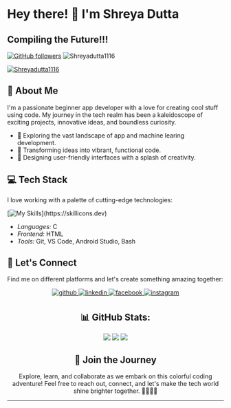 # Hey there! 👋 I'm Shreya Dutta

<h2>Compiling the Future!!!</h2>

[![GitHub followers](https://img.shields.io/github/followers/Shreyadutta1116?label=Followers&style=social)](https://github.com/Shreyadutta1116)
<img src="https://komarev.com/ghpvc/?username=Shreyadutta1116&label=Stalked%20by&color=02f28a&style=flat" alt="Shreyadutta1116" />
<p align="left"><a href="https://github.com/ryo-ma/github-profile-trophy"><img src="https://github-profile-trophy.vercel.app/?username=Shreyadutta1116&theme=onestar&no-bg=true&no-frame=true&margin-h=15&column=4" alt="Shreyadutta1116" /></a></p>

## 📌 About Me

I'm a passionate beginner app developer with a love for creating cool stuff using code. My journey in the tech realm has been a kaleidoscope of exciting projects, innovative ideas, and boundless curiosity.

- 🚀 Exploring the vast landscape of app and machine learing development.
- 🌈 Transforming ideas into vibrant, functional code.
- 🎨 Designing user-friendly interfaces with a splash of creativity.

## 💻 Tech Stack

I love working with a palette of cutting-edge technologies:

[![My Skills](https://skillicons.dev/icons?i=html,c,flutter,)](https://skillicons.dev)

- *Languages:* C
- *Frontend:* HTML
- *Tools:* Git, VS Code, Android Studio, Bash

## 🌈 Let's Connect

Find me on different platforms and let's create something amazing together:

<div align="center">
<a href="https://github.com/Shreyadutta1116" target="_blank">
<img src=https://img.shields.io/badge/github-%2324292e.svg?&style=for-the-badge&logo=github&logoColor=white alt=github style="margin-bottom: 5px;" />
</a>
<a href="https://linkedin.com/in/shreya-dutta-b07047329" target="_blank">
<img src=https://img.shields.io/badge/linkedin-%231E77B5.svg?&style=for-the-badge&logo=linkedin&logoColor=white alt=linkedin style="margin-bottom: 5px;" />
</a>
<a href="https://www.facebook.com/share/3MhVfM3caWFsajpT/?mibextid=qi2Omg" target="_blank">
<img src=https://img.shields.io/badge/facebook-%232E87FB.svg?&style=for-the-badge&logo=facebook&logoColor=white alt=facebook style="margin-bottom: 5px;" />
</a>
<a href="https://instagram.com/meaveshreya" target="_blank">
<img src=https://img.shields.io/badge/instagram-%23E4405F.svg?&style=for-the-badge&logo=instagram&logoColor=white alt=instagram style="margin-bottom: 5px;" />
</a>

  
## 📊 GitHub Stats:
![](http://github-profile-summary-cards.vercel.app/api/cards/profile-details?username=Shreyadutta1116&theme=github_dark)
![](http://github-profile-summary-cards.vercel.app/api/cards/stats?username=Shreyadutta1116&theme=github_dark)
![](http://github-profile-summary-cards.vercel.app/api/cards/most-commit-language?username=Shreyadutta1116&theme=github_dark)

## 🚀 Join the Journey

Explore, learn, and collaborate as we embark on this colorful coding adventure! Feel free to reach out, connect, and let's make the tech world shine brighter together. 🌟🎨👨‍💻

---
